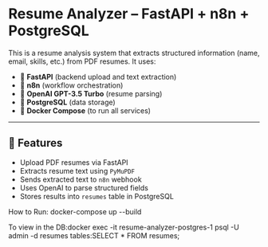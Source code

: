 # Resume Analyzer – FastAPI + n8n + PostgreSQL

This is a resume analysis system that extracts structured information (name, email, skills, etc.) from PDF resumes. It uses:

- 🐍 **FastAPI** (backend upload and text extraction)
- 🔗 **n8n** (workflow orchestration)
- 🧠 **OpenAI GPT-3.5 Turbo** (resume parsing)
- 🐘 **PostgreSQL** (data storage)
- 🐳 **Docker Compose** (to run all services)

---

## 🚀 Features

- Upload PDF resumes via FastAPI
- Extracts resume text using `PyMuPDF`
- Sends extracted text to `n8n` webhook
- Uses OpenAI to parse structured fields
- Stores results into `resumes` table in PostgreSQL

How to Run:
docker-compose up --build

To view in the DB:docker exec -it resume-analyzer-postgres-1 psql -U admin -d resumes
tables:SELECT \* FROM resumes;
